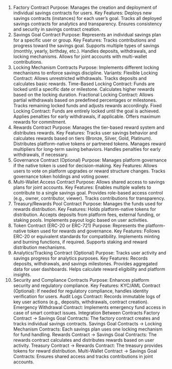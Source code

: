 1. Factory Contract
Purpose: Manages the creation and deployment of individual savings contracts for users.
Key Features:
Deploys new savings contracts (instances) for each user’s goal.
Tracks all deployed savings contracts for analytics and transparency.
Ensures consistency and security in savings contract creation.
2. Savings Goal Contract
Purpose: Represents an individual savings plan for a specific user or group.
Key Features:
Tracks contributions and progress toward the savings goal.
Supports multiple types of savings (monthly, yearly, birthday, etc.).
Handles deposits, withdrawals, and locking mechanisms.
Allows for joint accounts with multi-wallet contributions.
3. Locking Mechanism Contracts
Purpose: Implements different locking mechanisms to enforce savings discipline.
Variants:
Flexible Locking Contract:
Allows unrestricted withdrawals.
Tracks deposits and calculates basic rewards.
Time-Based Locking Contract:
Funds are locked until a specific date or milestone.
Calculates higher rewards based on the locking duration.
Fractional Locking Contract:
Allows partial withdrawals based on predefined percentages or milestones.
Tracks remaining locked funds and adjusts rewards accordingly.
Fixed Locking Contract:
Funds are entirely locked until the goal is achieved.
Applies penalties for early withdrawals, if applicable.
Offers maximum rewards for commitment.
4. Rewards Contract
Purpose: Manages the tier-based reward system and distributes rewards.
Key Features:
Tracks user savings behavior and calculates rewards based on tiers (Bronze, Silver, Gold, Platinum).
Distributes platform-native tokens or partnered tokens.
Manages reward multipliers for long-term saving behaviors.
Handles penalties for early withdrawals, if necessary.
5. Governance Contract (Optional)
Purpose: Manages platform governance if the native token is used for decision-making.
Key Features:
Allows users to vote on platform upgrades or reward structure changes.
Tracks governance token holdings and voting power.
6. Multi-Wallet Access Contract
Purpose: Allows shared access to savings plans for joint accounts.
Key Features:
Enables multiple wallets to contribute to a single savings goal.
Provides role-based access control (e.g., owner, contributor, viewer).
Tracks contributions for transparency.
7. Treasury/Rewards Pool Contract
Purpose: Manages the funds used for rewards distribution.
Key Features:
Holds platform-native tokens for distribution.
Accepts deposits from platform fees, external funding, or staking pools.
Implements payout logic based on user activities.
8. Token Contract (ERC-20 or ERC-721)
Purpose: Represents the platform-native token used for rewards and governance.
Key Features:
Follows ERC-20 or equivalent standards for compatibility.
Implements minting and burning functions, if required.
Supports staking and reward distribution mechanisms.
9. Analytics/Tracking Contract (Optional)
Purpose: Tracks user activity and savings progress for analytics purposes.
Key Features:
Records deposits, withdrawals, and savings milestones.
Provides aggregated data for user dashboards.
Helps calculate reward eligibility and platform insights.
10. Security and Compliance Contracts
Purpose: Enhances platform security and regulatory compliance.
Key Features:
KYC/AML Contract (Optional): If needed for regulatory compliance, handles identity verification for users.
Audit Logs Contract: Records immutable logs of key user actions (e.g., deposits, withdrawals, contract creation).
Emergency Withdrawal Contract: Implements emergency fund access in case of smart contract issues.
Integration Between Contracts
Factory Contract → Savings Goal Contracts:
The factory contract creates and tracks individual savings contracts.
Savings Goal Contracts → Locking Mechanism Contracts:
Each savings plan uses one locking mechanism for fund handling.
Rewards Contract → Savings Goal Contracts:
The rewards contract calculates and distributes rewards based on user activity.
Treasury Contract → Rewards Contract:
The treasury provides tokens for reward distribution.
Multi-Wallet Contract → Savings Goal Contracts:
Ensures shared access and tracks contributions in joint accounts.

